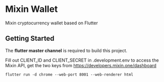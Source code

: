 # Mixin Wallet

Mixin cryptocurrency wallet based on Flutter

## Getting Started

The **flutter master channel** is required to build this project.

Fill out CLIENT_ID and CLIENT_SECRET in .development.env to access the Mixin API, get the two keys from https://developers.mixin.one/dashboard

`flutter run -d chrome --web-port 8001 --web-renderer html`
